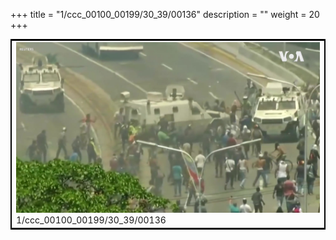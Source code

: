 +++
title = "1/ccc_00100_00199/30_39/00136"
description = ""
weight = 20
+++

<table style="border:2px solid black;max-width:800px;max-height:800px;" 
><tr><td>
<img class="center-fit-jpg"
src="/jpg_/aaa_20190430_NxaOmWaI8sI_00135.jpg">
1/ccc_00100_00199/30_39/00136
</img></td></tr></table>
